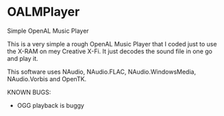 # OALMPlayer
Simple OpenAL Music Player

This is a very simple a rough OpenAL Music Player that I coded just to use the X-RAM on mey Creative X-Fi.
It just decodes the sound file in one go and play it.

This software uses NAudio, NAudio.FLAC, NAudio.WindowsMedia, NAudio.Vorbis and OpenTK.

KNOWN BUGS:
- OGG playback is buggy
